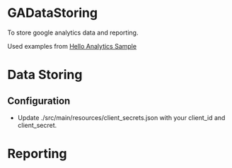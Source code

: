 # GADataStoring
To store google analytics data and reporting.

Used examples from [Hello Analytics Sample](https://github.com/google/google-api-java-client-samples/blob/master/analytics-cmdline-sample/src/main/java/com/google/api/services/samples/analytics/cmdline/HelloAnalyticsApiSample.java)

# Data Storing
## Configuration
* Update ./src/main/resources/client_secrets.json with your client_id and client_secret.
# Reporting
